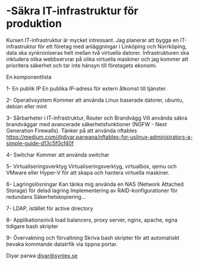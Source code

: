 # -Säkra IT-infrastruktur för produktion
Kursen IT-infrastruktur är mycket intressant.
Jag planerar att bygga en IT-infrastruktur för ett företag med anläggningar i Linköping och Norrköping, data ska synkroniseras helt mellan två virtuella datorer.
Infrastrukturen ska inkludera olika webbservrar på olika virtuella maskiner och jag kommer att prioritera säkerhet och tar inte hänsyn till företagets ekonomi.


En komponentlista 

1- En publik IP
En publika IP-adress för extern åtkomst till tjänster.

2- Operativsystem
Kommer att använda Linux baserade datorer, ubuntu, debian eller mint

3- Sårbarheter i IT-infrastruktur, Router och Brandvägg
Vill använda säkra brandväggar med avancerade säkerhetsfunktioner (NGFW - Next Generation Firewalls).
Tänker på att använda nftables
https://medium.com/@diyar.parwana/nftables-for-uslinux-administrators-a-simple-guide-d13c5f0cf40f

4- Switchar
Kommer att använda switchar

5- Virtualiseringsverktyg
Virtualiseringsverktyg, virtualbox, qemu och VMware eller Hyper-V för att skapa och hantera virtuella maskiner.

6- Lagringslösningar
Kan tänka mig använda en  NAS (Network Attached Storage) för delad lagring
Implementering av  RAID-konfigurationer för redundans Säkerhetskopiering...

7- LDAP, istället för active directory

8- Applikationsnivå
load balancers, proxy server, nginx, apache, egna tidigare bash skripter

9- Övervakning och förvaltning
Skriva bash skripter för att automatiskt bevaka kommande datatrfik via öppna portar.

Diyar parwa
diyar@synlex.se


